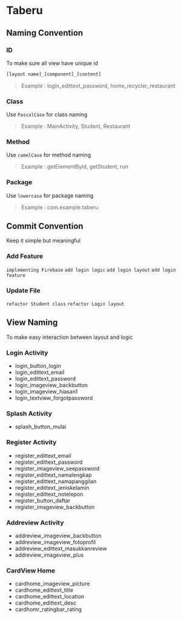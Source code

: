 # Taberu
## Naming Convention
### ID
To make sure all view have unique id
```xml
[layout name]_[component]_[content]
```
> Example : login_edittext_password, home_recycler_restaurant

### Class
Use ```PascalCase``` for class naming
> Example : MainActivity, Student, Restaurant

### Method
Use ```camelCase``` for method naming
> Example : getElementById, getStudent, run

### Package
Use ```lowercase``` for package naming
> Example : com.example.taberu

## Commit Convention
Keep it simple but meaningful

### Add Feature
```implementing Firebase```
```add login logic```
```add login layout```
```add login feature```

### Update File
```refactor Student class```
```refactor Login layout```

## View Naming
To make easy interaction between layout and logic
### Login Activity
- login_button_login
- login_edittext_email
- login_edittext_password
- login_imageview_backbutton
- login_imageview_hiasan1
- login_textview_forgotpassword

### Splash Activity
- splash_button_mulai

### Register Activity
- register_edittext_email
- register_edittext_password
- register_imageview_seepassword
- register_edittext_namalengkap
- register_edittext_namapanggilan
- register_edittext_jeniskelamin
- register_edittext_notelepon
- register_button_daftar
- register_imageview_backbutton

### Addreview Activity
- addreview_imageview_backbutton
- addreview_imageview_fotoprofil
- addreview_edittext_masukkanreview
- addreview_imageview_plus

### CardView Home
- cardhome_imageview_picture
- cardhome_edittext_title
- cardhome_edittext_location
- cardhome_edittext_desc
- cardhomr_ratingbar_rating
